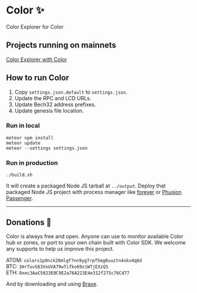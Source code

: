 # Color :sparkles:
Color Explorer for Color

## Projects running on mainnets
[Color Explorer with Color](http://18.223.52.186:3000/)


## How to run Color

1. Copy `settings.json.default` to `settings.json`.
2. Update the RPC and LCD URLs.
3. Update Bech32 address prefixes.
4. Update genesis file location.

### Run in local

```
meteor npm install
meteor update
meteor --settings settings.json
```

### Run in production

```
./build.sh
```

It will create a packaged Node JS tarball at `../output`. Deploy that packaged Node JS project with process manager like [forever](https://www.npmjs.com/package/forever) or [Phusion Passenger](https://www.phusionpassenger.com/library/walkthroughs/basics/nodejs/fundamental_concepts.html).

---
## Donations :pray:

Color is always free and open. Anyone can use to monitor available Color hub or zones, or port to your own chain built with Color SDK. We welcome any supports to help us improve this project.

ATOM: `colors1p9nck20mlgf7nn9yg7rpf5mg0uuztn4skv4q6d`\
BTC: `1HrTuvS83VoUVA79wTifko69ziWTjEXzQS`\
ETH: `0xec3AaC5023E0C9E2a76A223E4e312f275c76Cd77`

And by downloading and using [Brave](https://brave.com/big517).
